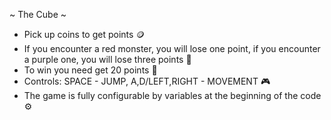 ~ The Cube ~
-  Pick up coins to get points 🪙
-  If you encounter a red monster, you will lose one point, if you encounter a purple one, you will lose three points 👻
-  To win you need get 20 points 🥇
-  Controls: SPACE - JUMP, A,D/LEFT,RIGHT - MOVEMENT 🎮
-  The game is fully configurable by variables at the beginning of the code ⚙️
